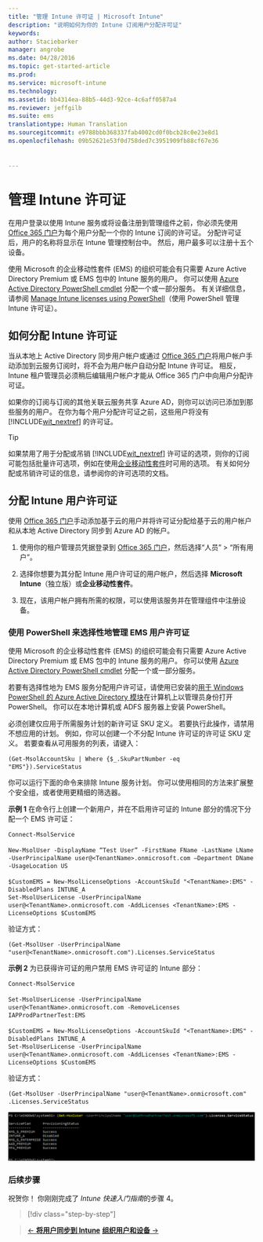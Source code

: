 ```yaml
---
title: "管理 Intune 许可证 | Microsoft Intune"
description: "说明如何为你的 Intune 订阅用户分配许可证"
keywords: 
author: Staciebarker
manager: angrobe
ms.date: 04/28/2016
ms.topic: get-started-article
ms.prod: 
ms.service: microsoft-intune
ms.technology: 
ms.assetid: bb4314ea-88b5-44d3-92ce-4c6aff0587a4
ms.reviewer: jeffgilb
ms.suite: ems
translationtype: Human Translation
ms.sourcegitcommit: e9788bbb368337fab4002cd0f0bcb28c0e23e8d1
ms.openlocfilehash: 09b52621e53f0d758ded7c3951909fb88cf67e36


---
```


# 管理 Intune 许可证
在用户登录以使用 Intune 服务或将设备注册到管理组件之前，你必须先使用 [Office 365 门户](http://go.microsoft.com/fwlink/p/?LinkId=698854)为每个用户分配一个你的 Intune 订阅的许可证。 分配许可证后，用户的名称将显示在 Intune 管理控制台中。 然后，用户最多可以注册十五个设备。

使用 Microsoft 的企业移动性套件 (EMS) 的组织可能会有只需要 Azure Active Directory Premium 或 EMS 包中的 Intune 服务的用户。 你可以使用 [Azure Active Directory PowerShell cmdlet](https://msdn.microsoft.com/library/jj151815.aspx) 分配一个或一部分服务。 有关详细信息，请参阅 [Manage Intune licenses using PowerShell](start-with-a-paid-subscription-to-microsoft-intune-step-4-posh.md)（使用 PowerShell 管理 Intune 许可证）。

## 如何分配 Intune 许可证
当从本地上 Active Directory 同步用户帐户或通过 [Office 365 门户](http://go.microsoft.com/fwlink/p/?LinkId=698854)将用户帐户手动添加到云服务订阅时，将不会为用户帐户自动分配 Intune 许可证。 相反，Intune 租户管理员必须稍后编辑用户帐户才能从 Office 365 门户中向用户分配许可证。

如果你的订阅与订阅的其他关联云服务共享 Azure AD，则你可以访问已添加到那些服务的用户。 在你为每个用户分配许可证之前，这些用户将没有 [!INCLUDE[wit_nextref](../includes/wit_nextref_md.md)] 的许可证。

> [!TIP]
> 如果禁用了用于分配或吊销 [!INCLUDE[wit_nextref](../includes/wit_nextref_md.md)] 许可证的选项，则你的订阅可能包括批量许可选项，例如在使用[企业移动性套件](https://www.microsoft.com/en-us/server-cloud/enterprise-mobility/overview.aspx)时可用的选项。 有关如何分配或吊销许可证的信息，请参阅你的许可选项的文档。

## 分配 Intune 用户许可证

使用 [Office 365 门户](http://go.microsoft.com/fwlink/p/?LinkId=698854)手动添加基于云的用户并将许可证分配给基于云的用户帐户和从本地 Active Directory 同步到 Azure AD 的帐户。

1.  使用你的租户管理员凭据登录到 [Office 365 门户](http://go.microsoft.com/fwlink/p/?LinkId=698854)，然后选择“人员” > “所有用户”。

2.  选择你想要为其分配 Intune 用户许可证的用户帐户，然后选择 **Microsoft Intune**（独立版）或**企业移动性套件**。

3.  现在，该用户帐户拥有所需的权限，可以使用该服务并在管理组件中注册设备。

### 使用 PowerShell 来选择性地管理 EMS 用户许可证
使用 Microsoft 的企业移动性套件 (EMS) 的组织可能会有只需要 Azure Active Directory Premium 或 EMS 包中的 Intune 服务的用户。 你可以使用 [Azure Active Directory PowerShell cmdlet](https://msdn.microsoft.com/library/jj151815.aspx) 分配一个或一部分服务。

若要有选择性地为 EMS 服务分配用户许可证，请使用已安装的[用于 Windows PowerShell 的 Azure Active Directory 模块](https://msdn.microsoft.com/library/jj151815.aspx#bkmk_installmodule)在计算机上以管理员身份打开 PowerShell。 你可以在本地计算机或 ADFS 服务器上安装 PowerShell。

必须创建仅应用于所需服务计划的新许可证 SKU 定义。 若要执行此操作，请禁用不想应用的计划。 例如，你可以创建一个不分配 Intune 许可证的许可证 SKU 定义。 若要查看从可用服务的列表，请键入：

    (Get-MsolAccountSku | Where {$_.SkuPartNumber -eq "EMS"}).ServiceStatus

你可以运行下面的命令来排除 Intune 服务计划。 你可以使用相同的方法来扩展整个安全组，或者使用更精细的筛选器。

**示例 1** 在命令行上创建一个新用户，并在不启用许可证的 Intune 部分的情况下分配一个 EMS 许可证：

    Connect-MsolService

    New-MsolUser -DisplayName “Test User” -FirstName FName -LastName LName -UserPrincipalName user@<TenantName>.onmicrosoft.com –Department DName -UsageLocation US

    $CustomEMS = New-MsolLicenseOptions -AccountSkuId "<TenantName>:EMS" -DisabledPlans INTUNE_A
    Set-MsolUserLicense -UserPrincipalName user@<TenantName>.onmicrosoft.com -AddLicenses <TenantName>:EMS -LicenseOptions $CustomEMS


验证方式：

    (Get-MsolUser -UserPrincipalName "user@<TenantName>.onmicrosoft.com").Licenses.ServiceStatus

**示例 2** 为已获得许可证的用户禁用 EMS 许可证的 Intune 部分：

    Connect-MsolService

    Set-MsolUserLicense -UserPrincipalName user@<TenantName>.onmicrosoft.com -RemoveLicenses IAPProdPartnerTest:EMS

    $CustomEMS = New-MsolLicenseOptions -AccountSkuId "<TenantName>:EMS" -DisabledPlans INTUNE_A
    Set-MsolUserLicense -UserPrincipalName user@<TenantName>.onmicrosoft.com -AddLicenses <TenantName>:EMS -LicenseOptions $CustomEMS

验证方式：

    (Get-MsolUser -UserPrincipalName "user@<TenantName>.onmicrosoft.com" .Licenses.ServiceStatus

![PoSH-AddLic-Verify](./media/posh-addlic-verify.png)

### 后续步骤
祝贺你！ 你刚刚完成了 *Intune 快速入门指南*的步骤 4。
>[!div class="step-by-step"]

>[&larr; **将用户同步到 Intune**](.\start-with-a-paid-subscription-to-microsoft-intune-step-2.md)     [**组织用户和设备** &rarr;](.\start-with-a-paid-subscription-to-microsoft-intune-step-5.md)  



<!--HONumber=Jul16_HO5-->


